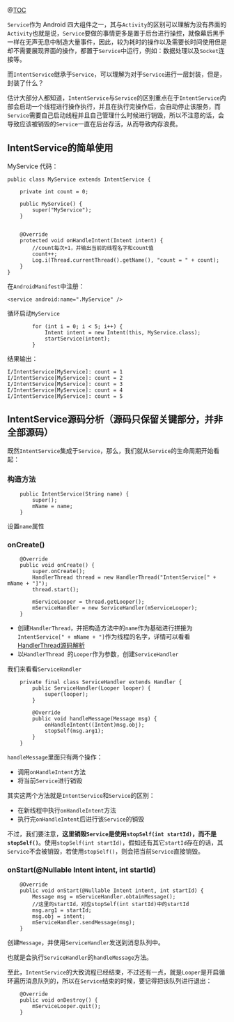 ﻿@[TOC](目录)

`Service`作为 Android 四大组件之一，其与`Activity`的区别可以理解为没有界面的`Activity`也就是说，`Service`要做的事情更多是置于后台进行操控，就像幕后黑手一样在无声无息中制造大量事件，因此，较为耗时的操作以及需要长时间使用但是却不需要展现界面的操作，都置于`Service`中运行，例如：数据处理以及`Socket`连接等。

而`IntentService`继承于`Service`，可以理解为对于`Service`进行一层封装，但是，封装了什么？

估计大部分人都知道，`IntentService`与`Service`的区别重点在于`IntentService`内部会启动一个线程进行操作执行，并且在执行完操作后，会自动停止该服务，而`Service`需要自己启动线程并且自己管理什么时候进行销毁，所以不注意的话，会导致应该被销毁的`Service`一直在后台存活，从而导致内存浪费。

## IntentService的简单使用
MyService 代码：

```
public class MyService extends IntentService {

    private int count = 0;

    public MyService() {
        super("MyService");
    }


    @Override
    protected void onHandleIntent(Intent intent) {
        //count每次+1，并输出当前的线程名字和count值
        count++;
        Log.i(Thread.currentThread().getName(), "count = " + count);
    }
}
```

在`AndroidManifest`中注册：

```
<service android:name=".MyService" />
```

循环启动`MyService`

```
        for (int i = 0; i < 5; i++) {
            Intent intent = new Intent(this, MyService.class);
            startService(intent);
        }
```

结果输出：

```
I/IntentService[MyService]: count = 1
I/IntentService[MyService]: count = 2
I/IntentService[MyService]: count = 3
I/IntentService[MyService]: count = 4
I/IntentService[MyService]: count = 5
```

## IntentService源码分析（源码只保留关键部分，并非全部源码）

既然`IntentService`集成于`Service`，那么，我们就从`Service`的生命周期开始看起：

### 构造方法

```
    public IntentService(String name) {
        super();
        mName = name;
    }
```

设置`name`属性

### onCreate()

```
    @Override
    public void onCreate() {
        super.onCreate();
        HandlerThread thread = new HandlerThread("IntentService[" + mName + "]");
        thread.start();

        mServiceLooper = thread.getLooper();
        mServiceHandler = new ServiceHandler(mServiceLooper);
    }
```

- 创建`HandlerThread`，并把构造方法中的`name`作为基础进行拼接为`IntentService[" + mName + "]`作为线程的名字，详情可以看看[HandlerThread源码解析](https://blog.csdn.net/m0_46278918/article/details/105469007)
- 以`HandlerThread `的`Looper`作为参数，创建`ServiceHandler`

我们来看看`ServiceHandler`

```
    private final class ServiceHandler extends Handler {
        public ServiceHandler(Looper looper) {
            super(looper);
        }

        @Override
        public void handleMessage(Message msg) {
            onHandleIntent((Intent)msg.obj);
            stopSelf(msg.arg1);
        }
    }
```

`handleMessage`里面只有两个操作：

- 调用`onHandleIntent`方法
- 将当前`Service`进行销毁

其实这两个方法就是`IntentService`和`Service`的区别：

- 在新线程中执行`onHandleIntent`方法
- 执行完`onHandleIntent`后进行该`Service`的销毁

不过，我们要注意，**这里销毁`Service`是使用`stopSelf(int startId)`，而不是`stopSelf()`**。使用`stopSelf(int startId)`，假如还有其它`startId`存在的话，其`Service`不会被销毁，若使用`stopSelf()`，则会把当前`Service`直接销毁。

### onStart(@Nullable Intent intent, int startId)
```
    @Override
    public void onStart(@Nullable Intent intent, int startId) {
        Message msg = mServiceHandler.obtainMessage();
        //这里的startId，对应stopSelf(int startId)中的startId
        msg.arg1 = startId;
        msg.obj = intent;
        mServiceHandler.sendMessage(msg);
    }
```

创建`Message`，并使用`ServiceHandler`发送到消息队列中。

也就是会执行`ServiceHandler`的`handleMessage`方法。

至此，`IntentService`的大致流程已经结束，不过还有一点，就是`Looper`是开启循环遍历消息队列的，所以在`Service`结束的时候，要记得把该队列进行退出：

```
    @Override
    public void onDestroy() {
        mServiceLooper.quit();
    }
```
